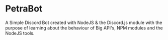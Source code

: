 # PetraBot
A Simple Discord Bot created with NodeJS &amp; the Discord.js module with the purpose of learning about the behaviour of Big API's, NPM modules and the NodeJS tools.

